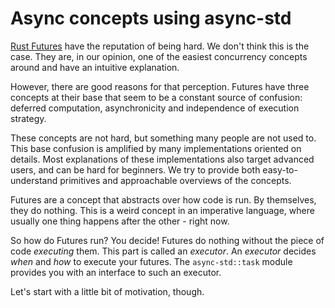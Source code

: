 # Async concepts using async-std

[Rust Futures][futures] have the reputation of being hard. We don't think this is the case. They are, in our opinion, one of the easiest concurrency concepts around and have an intuitive explanation.

However, there are good reasons for that perception. Futures have three concepts at their base that seem to be a constant source of confusion: deferred computation, asynchronicity and independence of execution strategy.

These concepts are not hard, but something many people are not used to. This base confusion is amplified by many
implementations oriented on details. Most explanations of these implementations also target advanced users, and can
be hard for beginners. We try to provide both easy-to-understand primitives and approachable overviews of the concepts.

Futures are a concept that abstracts over how code is run. By themselves, they do nothing. This is a weird concept in an imperative language, where usually one thing happens after the other - right now.

So how do Futures run? You decide! Futures do nothing without the piece of code _executing_ them. This part is called an _executor_. An _executor_ decides _when_ and _how_ to execute your futures. The `async-std::task` module provides you with an interface to such an executor.

Let's start with a little bit of motivation, though.

[futures]: https://en.wikipedia.org/wiki/Futures_and_promises
